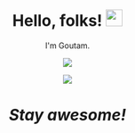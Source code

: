 <h1 align='center'> Hello, folks! <img src="https://raw.githubusercontent.com/MartinHeinz/MartinHeinz/master/wave.gif" width="30px"></h1>


<p align='center'>
I'm Goutam.
</p>

<p align='center'>
<img align="center" src="https://github-readme-stats.vercel.app/api/top-langs/?username=goutam-das&theme=dark&&text_color=ffffff" />
  </p>
  
<p align='center'>
 <img src="https://github-readme-stats.vercel.app/api?username=goutam-das&&show_icons=true&title_color=ffffff&text_color=ffffff&bg_color=191919">
</p>

<h1 align='center'><i>Stay awesome!</i></h1>
